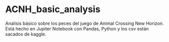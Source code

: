 # ACNH_basic_analysis
Analisis básico sobre los peces del juego de Animal Crossing New Horizon. 
Está hecho en Jupiter Notebook con Pandas, Python y los csv están sacados de kaggle.
